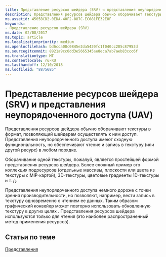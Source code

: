 ```yaml
---
title: Представление ресурсов шейдера (SRV) и представления неупорядоченного доступа (UAV)
description: Представления ресурсов шейдера обычно оборачивают текстуры в формат, позволяющий шейдерам осуществлять к ним доступ. Представления неупорядоченного доступа имеют сходную функциональность, но обеспечивают чтение и запись в текстуру (или другой ресурс) в любом порядке.
ms.assetid: 4505BCD2-0EDA-40F2-887C-EC081FE32E8F
keywords:
- Представление ресурсов шейдера (SRV)
ms.date: 02/08/2017
ms.topic: article
ms.localizationpriority: medium
ms.openlocfilehash: bd6cca08c0845e2da5420fc1f040cc285c87953d
ms.sourcegitcommit: 8921a9cc0dd3e5665345ae8eca7ab7aeb83ccc6f
ms.translationtype: MT
ms.contentlocale: ru-RU
ms.lasthandoff: 12/10/2018
ms.locfileid: "8875685"
---
```

# <a name="shader-resource-view-srv-and-unordered-access-view-uav"></a>Представление ресурсов шейдера (SRV) и представления неупорядоченного доступа (UAV)


Представления ресурсов шейдера обычно оборачивают текстуры в формат, позволяющий шейдерам осуществлять к ним доступ. Представления неупорядоченного доступа имеют сходную функциональность, но обеспечивают чтение и запись в текстуру (или другой ресурс) в любом порядке.

Оборачивание одной текстуры, пожалуй, является простейшей формой представления ресурсов шейдера. Более сложный пример это коллекция подресурсов (отдельные массивы, плоскости или цвета из текстуры с MIP-картой), 3D-текстуры, цветовые градиенты 1D-текстуры и т. д.

Представления неупорядоченного доступа немного дороже с точки зрения производительности, но позволяют, например, вести запись в текстуру одновременно с чтением ее данных. Таким образом графический конвейер может повторно использовать обновленную текстуру в других целях . Представления ресурсов шейдера используются только для чтения (это наиболее распространенный метод применения ресурсов).

## <a name="span-idrelated-topicsspanrelated-topics"></a><span id="related-topics"></span>Статьи по теме


[Представления](views.md)

 

 




